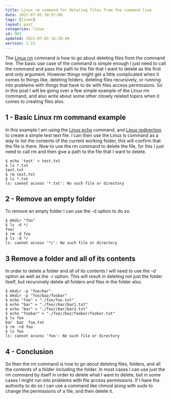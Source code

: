 ```yaml
---
title: Linux rm command for deleting files from the command line
date: 2021-07-05 10:57:00
tags: [linux]
layout: post
categories: linux
id: 903
updated: 2021-07-05 16:20:49
version: 1.15
---
```


The [Linux rm](https://linux.die.net/man/1/rm) command is how to go about deleting files from the command line. The basic use case of the command is simple enough I just need to call the command and pass the path to the file that I want to delete as the first and only argument. However things might get a little complicated when it comes to things like, deleting folders, deleting files recursively, or running into problems with things that have to do with files access permissions. So in this post I will be going over a few simple example of the Linux rm command, and also write about some other closely related topics when it comes to creating files also.

<!-- more -->


## 1 - Basic Linux rm command example

In this example I am using the [Linux echo](/2019/08/15/linux-echo/) command, and [Linux redirection](/2020/10/02/linux-redirection/) to create a simple test text file. I can then use the Linux ls command as a way to list the contents of the current working folder, this will confirm that the file is there. Now to use the rm command to delete the file, for this I just need to call rm and then give a path to the file that I want to delete.

```
$ echo 'test' > test.txt
$ ls *.txt
test.txt
$ rm test.txt
$ ls *.txt
ls: cannot access '*.txt': No such file or directory
```

## 2 - Remove an empty folder

To remove an empty folder I can use the -d option to do so.

```
$ mkdir "foo"
$ ls -d */
foo/
$ rm -d foo
$ ls -d */
ls: cannot access '*/': No such file or directory
```

## 3 Remove a folder and all of its contents

In order to delete a folder and all of its contents I will need to use the -d option as well as the -r option. This will result in deleting not just the folder itself, but recursively delete all folders and files in the folder also.

```
$ mkdir -p "foo/bar"
$ mkdir -p "foo/baz/foobar"
$ echo "foo" > "./foo/foo.txt"
$ echo "bar" > "./foo//bar/bar1.txt"
$ echo "bar" > "./foo//bar/bar2.txt"
$ echo "foobar" > "./foo//baz/foobar/foobar.txt"
$ ls foo
bar  baz  foo.txt
$ rm -rd foo
$ ls foo
ls: cannot access 'foo': No such file or directory
```

## 4 - Conclusion

So then the rm command is how to go about deleting files, folders, and all the contents of a folder including the folder. In most cases I can use just the rm command by itself in order to delete what I want to delete, but in some cases I might run into problems with file access permissions. If I have the authority to do so I can use a command like chmod along with sudo to change the permissions of a file, and then delete it.